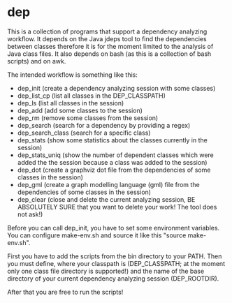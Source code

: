 # dep

This is a collection of programs that support a dependency analyzing workflow.
It depends on the Java jdeps tool to find the dependencies between classes therefore it is for the moment limited to the analysis of Java class files.
It also depends on bash (as this is a collection of bash scripts) and on awk.

The intended workflow is something like this:
- dep_init (create a dependency analyzing session with some classes)
- dep_list_cp (list all classes in the DEP_CLASSPATH)
- dep_ls (list all classes in the session)
- dep_add (add some classes to the session)
- dep_rm (remove some classes from the session)
- dep_search (search for a dependency by providing a regex)
- dep_search_class (search for a specific class)
- dep_stats (show some statistics about the classes currently in the session)
- dep_stats_uniq (show the number of dependent classes which were added the the session because a class was added to the session)
- dep_dot (create a graphviz dot file from the dependencies of some classes in the session)
- dep_gml (create a graph modelling language (gml) file from the dependencies of some classes in the session)
- dep_clear (close and delete the current analyzing session, BE ABSOLUTELY SURE that you want to delete your work! The tool does not ask!)

Before you can call dep_init, you have to set some environment variables.
You can configure make-env.sh and source it like this "source make-env.sh".

First you have to add the scripts from the bin directory to your PATH.
Then you must define, where your classpath is (DEP_CLASSPATH; at the moment only one class file directory is supported!) and 
the name of the base directory of your current dependency analyzing session (DEP_ROOTDIR).

After that you are free to run the scripts!
